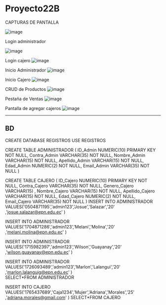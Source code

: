 # Proyecto22B
CAPTURAS DE PANTALLA

![image](https://user-images.githubusercontent.com/117753844/223015979-bd890804-8319-465e-b360-43be4938cd4c.png)


Login administrador

![image](https://user-images.githubusercontent.com/117753844/223016007-0138eb31-6b52-4ca2-b50a-a0dbabc1462a.png)


Login cajero
![image](https://user-images.githubusercontent.com/117753844/223016080-251a1f72-3b66-4ec5-ae94-906292849c10.png)


Inicio Administrador
![image](https://user-images.githubusercontent.com/117753844/223016118-bfc74879-aeac-45c4-9e55-2997739c160e.png)


Inicio Cajero
![image](https://user-images.githubusercontent.com/117753844/223016143-fded1d15-5cdc-456f-bf27-617be97ed950.png)


CRUD de Productos
![image](https://user-images.githubusercontent.com/117753844/223016175-14b46008-21cf-431b-9ff8-985ba1634d48.png)



Pestaña de Ventas
![image](https://user-images.githubusercontent.com/117753844/223016209-a8a6a59a-a855-489b-a635-83d0bc913b4f.png)



Pantalla de agregar cajeros
![image](https://user-images.githubusercontent.com/117753844/223016266-7a84f88b-6b03-4503-a279-dc5cf0044173.png)






--- 
BD
---
CREATE DATABASE REGISTROS 
USE REGISTROS	

CREATE TABLE ADMINISTRADOR (
    ID_Admin NUMERIC(10) PRIMARY KEY NOT NULL,
	Contra_Admin VARCHAR(35) NOT NULL,
    Nombre_Admin VARCHAR(15) NOT  NULL,
    Apellido_Admin VARCHAR(15) NOT  NULL,
    Edad_Admin NUMERIC(2) NOT NULL,
    Email_Admin VARCHAR(35) NOT NULL 
)

CREATE TABLE CAJERO (
    ID_Cajero NUMERIC(10) PRIMARY KEY NOT NULL,
    Contra_Cajero VARCHAR(35) NOT NULL,
    Genero_Cajero VARCHAR(15) ,
    Nombre_Cajero VARCHAR(15) NOT  NULL,
    Apellido_Cajero VARCHAR(15) NOT  NULL,
    Edad_Cajero NUMERIC(2) NOT NULL,
    Email_Cajero  VARCHAR(35) NOT NULL 
)
INSERT INTO ADMINISTRADOR VALUES('0504871195','admin123','Josue','Salazar','20'
                                  ,'josue.salazar@epn.edu.ec' )
                                  
INSERT INTO ADMINISTRADOR VALUES('1704871286','admin123','Melani','Molina','20'
                                  ,'melani.molina@epn.edu.ec' )  
                                  
INSERT INTO ADMINISTRADOR VALUES('1715982397','admin123','Wilson','Guayanay','20'
                                  ,'wilson.guayanay@epn.edu.ec' )  
                                  
INSERT INTO ADMINISTRADOR VALUES('1726093489','admin123','Marlon','Lalangui','20'
                                  ,'marlon.lalanguig@epn.edu.ec' )  
SELECT*FROM ADMINISTRADOR
 
 INSERT INTO CAJERO VALUES('1765437689','Caja1234','Mujer','Adriana','Morales','25'
                                  ,'adriana.morales@gmail.com' )
SELECT*FROM CAJERO
